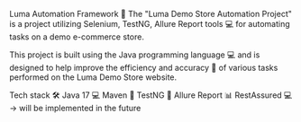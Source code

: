 Luma Automation Framework 🚀
The "Luma Demo Store Automation Project" is a project utilizing Selenium, TestNG, Allure Report tools 💻 for automating tasks on a demo e-commerce store. 

This project is built using the Java programming language 💻 and is designed to help improve the efficiency and accuracy 🎯 of various tasks performed on the Luma Demo Store website. 

Tech stack 🛠️
Java 17 💻
Maven 🔧
TestNG 🧪
Allure Report 📊
RestAssured 💻 -> will be implemented in the future
